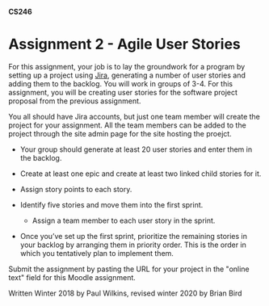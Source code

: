 **CS246**

# Assignment 2 - Agile User Stories

 For this assignment, your job is to lay the groundwork for a program by setting up a project using [Jira](https://www.atlassian.com/software/jira), generating a number of user stories and adding them to the backlog. You will work in groups of 3-4. For this assignment, you will be creating user stories for the software project proposal from the previous assignment.

You all should have Jira accounts, but just one team member will create the project for your assignment. All the team members can be added to the project through the site admin page for the site hosting the proejct.

- Your group should generate at least 20 user stories and enter them in the backlog. 

- Create at least one epic and create at least two linked child stories for it.
- Assign story points to each story.
- Identify five stories and move them into the first sprint.
  - Assign a team member to each user story in the sprint.
- Once you’ve set up the first sprint, prioritize the remaining stories in your backlog by arranging them in priority order. This is the order in which you tentatively plan to implement them.



Submit the assignment by pasting the URL for your project in the "online text" field for this Moodle assignment.



Written Winter 2018 by Paul Wilkins, revised winter 2020 by Brian Bird